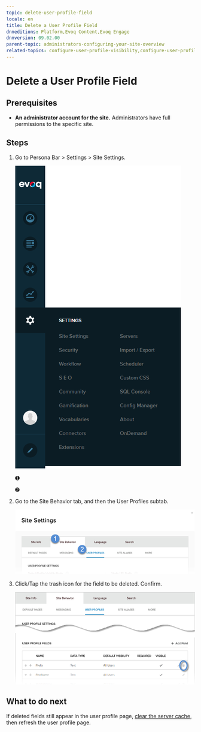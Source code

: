 ```yaml
---
topic: delete-user-profile-field
locale: en
title: Delete a User Profile Field
dnneditions: Platform,Evoq Content,Evoq Engage
dnnversion: 09.02.00
parent-topic: administrators-configuring-your-site-overview
related-topics: configure-user-profile-visibility,configure-user-profile-vanity-url,add-user-profile-field,edit-user-profile-field,organize-user-profile-fields
---
```


# Delete a User Profile Field

## Prerequisites

*   **An administrator account for the site.** Administrators have full permissions to the specific site.

## Steps

1.  Go to Persona Bar \> Settings \> Site Settings.
    
    ![Persona Bar > Settings > Site Settings](/images/scr-pbar-host-Settings-E91.png)
    
    ➊
    
    ➋
    
2.  Go to the Site Behavior tab, and then the User Profiles subtab.
    
    ![Site Behavior > User Profiles](/images/scr-pbtabs-host-Settings-SiteSettings-SiteBehavior-UserProfiles-E90.png)
    
3.  Click/Tap the trash icon for the field to be deleted. Confirm.
    
      
    
    ![Site Settings > Site Behavior > User Profiles > User Profile Fields > Delete](/images/scr-SiteSettings-SiteBehavior-UserProfiles-UserProfileFields-Delete-E90.png)
    
      
    

## What to do next

If deleted fields still appear in the user profile page, [clear the server cache](clear-cache), then refresh the user profile page.